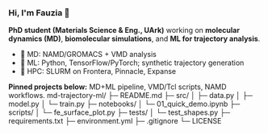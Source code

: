 ### Hi, I'm Fauzia 👋
**PhD student (Materials Science & Eng., UArk)** working on **molecular dynamics (MD)**, **biomolecular simulations**, and **ML for trajectory analysis**.

- 🔬 MD: NAMD/GROMACS + VMD analysis
- 🤖 ML: Python, TensorFlow/PyTorch; synthetic trajectory generation
- 🧮 HPC: SLURM on Frontera, Pinnacle, Expanse

**Pinned projects below:** MD+ML pipeline, VMD/Tcl scripts, NAMD workflows.
md-trajectory-ml/
├─ README.md
├─ src/
│  ├─ data.py
│  ├─ model.py
│  └─ train.py
├─ notebooks/
│  └─ 01_quick_demo.ipynb
├─ scripts/
│  └─ fe_surface_plot.py
├─ tests/
│  └─ test_shapes.py
├─ requirements.txt
├─ environment.yml
├─ .gitignore
└─ LICENSE
